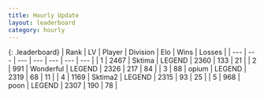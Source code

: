 ```yaml
---
title: Hourly Update
layout: leaderboard
category: hourly
---
```


{: .leaderboard}
| Rank | LV | Player | Division | Elo | Wins | Losses |
| --- | --- | --- | --- | --- | --- | --- |
| <span data-change="0">1</span> | 2467 | <span title="ID: 353063">Sktima</span> | LEGEND | <span data-change="0">2360</span> | <span data-change="0">133</span> | <span data-change="0">21</span> |
| <span data-change="0">2</span> | 991 | <span title="ID: 692745">Wonderful</span> | LEGEND | <span data-change="-9">2326</span> | <span data-change="7">217</span> | <span data-change="2">84</span> |
| <span data-change="0">3</span> | 88 | <span title="ID: 750033">opium</span> | LEGEND | <span data-change="2">2319</span> | <span data-change="6">68</span> | <span data-change="1">11</span> |
| <span data-change="0">4</span> | 1169 | <span title="ID: 402846">Sktima2</span> | LEGEND | <span data-change="0">2315</span> | <span data-change="0">93</span> | <span data-change="0">25</span> |
| <span data-change="0">5</span> | 968 | <span title="ID: 540690">poon</span> | LEGEND | <span data-change="0">2307</span> | <span data-change="0">190</span> | <span data-change="0">78</span> |